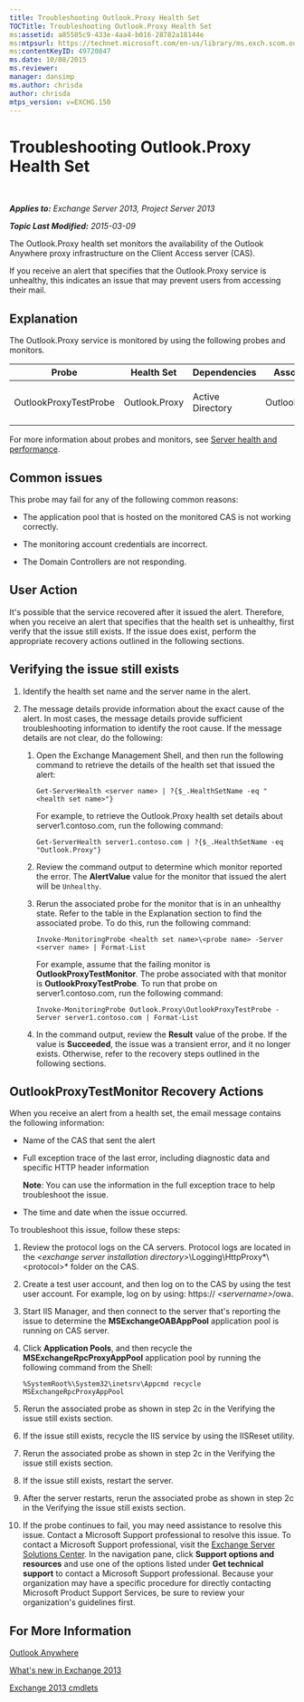 ```yaml
---
title: Troubleshooting Outlook.Proxy Health Set
TOCTitle: Troubleshooting Outlook.Proxy Health Set
ms:assetid: a85585c9-433e-4aa4-b016-28782a18144e
ms:mtpsurl: https://technet.microsoft.com/en-us/library/ms.exch.scom.outlook.proxy(v=EXCHG.150)
ms:contentKeyID: 49720847
ms.date: 10/08/2015
ms.reviewer: 
manager: dansimp
ms.author: chrisda
author: chrisda
mtps_version: v=EXCHG.150
---
```


<div data-xmlns="http://www.w3.org/1999/xhtml">

<div class="topic" data-xmlns="http://www.w3.org/1999/xhtml" data-msxsl="urn:schemas-microsoft-com:xslt" data-cs="http://msdn.microsoft.com/en-us/">

<div data-asp="http://msdn2.microsoft.com/asp">

# Troubleshooting Outlook.Proxy Health Set

</div>

<div id="mainSection">

<div id="mainBody">

<span> </span>

_**Applies to:** Exchange Server 2013, Project Server 2013_

_**Topic Last Modified:** 2015-03-09_

The Outlook.Proxy health set monitors the availability of the Outlook Anywhere proxy infrastructure on the Client Access server (CAS).

If you receive an alert that specifies that the Outlook.Proxy service is unhealthy, this indicates an issue that may prevent users from accessing their mail.

<span id="EXP"></span>

<div>

## Explanation

The Outlook.Proxy service is monitored by using the following probes and monitors.


<table>
<colgroup>
<col style="width: 25%" />
<col style="width: 25%" />
<col style="width: 25%" />
<col style="width: 25%" />
</colgroup>
<thead>
<tr class="header">
<th>Probe</th>
<th>Health Set</th>
<th>Dependencies</th>
<th>Associated Monitors</th>
</tr>
</thead>
<tbody>
<tr class="odd">
<td><p>OutlookProxyTestProbe</p></td>
<td><p>Outlook.Proxy</p></td>
<td><p>Active Directory</p></td>
<td><p>OutlookProxyTestMonitor</p></td>
</tr>
</tbody>
</table>


For more information about probes and monitors, see [Server health and performance](https://technet.microsoft.com/en-us/library/jj150551\(v=exchg.150\)).

</div>

<div>

## Common issues

This probe may fail for any of the following common reasons:

  - The application pool that is hosted on the monitored CAS is not working correctly.

  - The monitoring account credentials are incorrect.

  - The Domain Controllers are not responding.

</div>

<div>

## User Action

It's possible that the service recovered after it issued the alert. Therefore, when you receive an alert that specifies that the health set is unhealthy, first verify that the issue still exists. If the issue does exist, perform the appropriate recovery actions outlined in the following sections.

<span id="verify"></span>

<div>

## Verifying the issue still exists

1.  Identify the health set name and the server name in the alert.

2.  The message details provide information about the exact cause of the alert. In most cases, the message details provide sufficient troubleshooting information to identify the root cause. If the message details are not clear, do the following:
    
    1.  Open the Exchange Management Shell, and then run the following command to retrieve the details of the health set that issued the alert:
        
            Get-ServerHealth <server name> | ?{$_.HealthSetName -eq "<health set name>"}
        
        For example, to retrieve the Outlook.Proxy health set details about server1.contoso.com, run the following command:
        
            Get-ServerHealth server1.contoso.com | ?{$_.HealthSetName -eq "Outlook.Proxy"}
    
    2.  Review the command output to determine which monitor reported the error. The **AlertValue** value for the monitor that issued the alert will be `Unhealthy`.
    
    3.  Rerun the associated probe for the monitor that is in an unhealthy state. Refer to the table in the Explanation section to find the associated probe. To do this, run the following command:
        
            Invoke-MonitoringProbe <health set name>\<probe name> -Server <server name> | Format-List
        
        For example, assume that the failing monitor is **OutlookProxyTestMonitor**. The probe associated with that monitor is **OutlookProxyTestProbe**. To run that probe on server1.contoso.com, run the following command:
        
            Invoke-MonitoringProbe Outlook.Proxy\OutlookProxyTestProbe -Server server1.contoso.com | Format-List
    
    4.  In the command output, review the **Result** value of the probe. If the value is **Succeeded**, the issue was a transient error, and it no longer exists. Otherwise, refer to the recovery steps outlined in the following sections.

</div>

<span id="TestMonitors"></span>

<div>

## OutlookProxyTestMonitor Recovery Actions

When you receive an alert from a health set, the email message contains the following information:

  - Name of the CAS that sent the alert

  - Full exception trace of the last error, including diagnostic data and specific HTTP header information  
    
    **Note**: You can use the information in the full exception trace to help troubleshoot the issue.

  - The time and date when the issue occurred.

To troubleshoot this issue, follow these steps:

1.  Review the protocol logs on the CA servers. Protocol logs are located in the *\<exchange server installation directory\>*\\Logging\\HttpProxy*\\\<protocol\>* folder on the CAS.

2.  Create a test user account, and then log on to the CAS by using the test user account. For example, log on by using: https:// *\<servername\>*/owa.

3.  Start IIS Manager, and then connect to the server that's reporting the issue to determine the **MSExchangeOABAppPool** application pool is running on CAS server.

4.  Click **Application Pools**, and then recycle the **MSExchangeRpcProxyAppPool** application pool by running the following command from the Shell:
    
        %SystemRoot%\System32\inetsrv\Appcmd recycle MSExchangeRpcProxyAppPool

5.  Rerun the associated probe as shown in step 2c in the Verifying the issue still exists section.

6.  If the issue still exists, recycle the IIS service by using the IISReset utility.

7.  Rerun the associated probe as shown in step 2c in the Verifying the issue still exists section.

8.  If the issue still exists, restart the server.

9.  After the server restarts, rerun the associated probe as shown in step 2c in the Verifying the issue still exists section.

10. If the probe continues to fail, you may need assistance to resolve this issue. Contact a Microsoft Support professional to resolve this issue. To contact a Microsoft Support professional, visit the [Exchange Server Solutions Center](http://go.microsoft.com/fwlink/p/?linkid=180809). In the navigation pane, click **Support options and resources** and use one of the options listed under **Get technical support** to contact a Microsoft Support professional. Because your organization may have a specific procedure for directly contacting Microsoft Product Support Services, be sure to review your organization's guidelines first.

</div>

</div>

<div>

## For More Information

[Outlook Anywhere](https://technet.microsoft.com/en-us/library/bb123741\(v=exchg.150\))

[What's new in Exchange 2013](https://technet.microsoft.com/en-us/library/jj150540\(v=exchg.150\))

[Exchange 2013 cmdlets](https://technet.microsoft.com/en-us/library/bb124413\(v=exchg.150\))

</div>

</div>

<span> </span>

</div>

</div>

</div>

